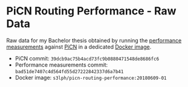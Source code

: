 # PiCN Routing Performance - Raw Data

Raw data for my Bachelor thesis obtained by running the
[performance measurements][perf] against [PiCN][picn] in a dedicated
[Docker image][docker].

- PiCN commit: `39dcb9ac75b4acd73fc9b0880471548de8686fc6`
- Performance measurements commit: `bad51de7407c4d564fd55d27222842337d6a7b41`
- Docker image: `s3lph/picn-routing-performance:20180609-01`

[perf]: https://github.com/s3lph/picn-routing-performance
[picn]: https://github.com/s3lph/PiCN
[docker]: https://hub.docker.com/r/s3lph/picn-routing-performance/
